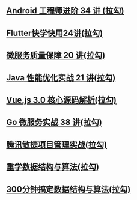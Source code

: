 ## [Android 工程师进阶 34 讲 (拉勾)](https://kaiwu.lagou.com/course/courseInfo.htm?courseId=67#/content)
## [Flutter快学快用24讲(拉勾)](https://kaiwu.lagou.com/course/courseInfo.htm?courseId=251#/content)
## [微服务质量保障 20 讲(拉勾)](https://kaiwu.lagou.com/course/courseInfo.htm?courseId=377#/content)
## [Java 性能优化实战 21 讲(拉勾)](https://kaiwu.lagou.com/course/courseInfo.htm?courseId=356#/content)
## [Vue.js 3.0 核心源码解析(拉勾)](https://kaiwu.lagou.com/course/courseInfo.htm?courseId=326#/content)
## [Go 微服务实战 38 讲(拉勾)](https://kaiwu.lagou.com/course/courseInfo.htm?courseId=287#/content)
## [腾讯敏捷项目管理实战(拉勾)](https://kaiwu.lagou.com/course/courseInfo.htm?courseId=274#/content)
## [重学数据结构与算法(拉勾)](https://kaiwu.lagou.com/course/courseInfo.htm?courseId=185#/content)
## [300分钟搞定数据结构与算法(拉勾)](https://kaiwu.lagou.com/course/courseInfo.htm?courseId=3#/content)

